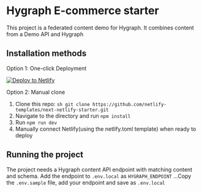 # Hygraph E-commerce starter 
This project is a federated content demo for Hygraph. It combines content from a Demo API and Hygraph

## Installation methods

Option 1: One-click Deployment 

[![Deploy to Netlify](https://www.netlify.com/img/deploy/button.svg)](https://app.netlify.com/start/deploy?repository=https://github.com/brob/hygraph-next-commerce-starter)

Option 2: Manual clone

1. Clone this repo: ```sh git clone https://github.com/netlify-templates/next-netlify-starter.git```
2. Navigate to the directory and run ```npm install```
3. Run ```npm run dev```
4. Manually connect Netlify(using the netlify.toml template) when ready to deploy

## Running the project

The project needs a Hygraph content API endpoint with matching content and schema. Add the endpoint to `.env.local` as `HYGRAPH_ENDPOINT`
...Copy the `.env.sample` file, add your endpoint and save as `.env.local`